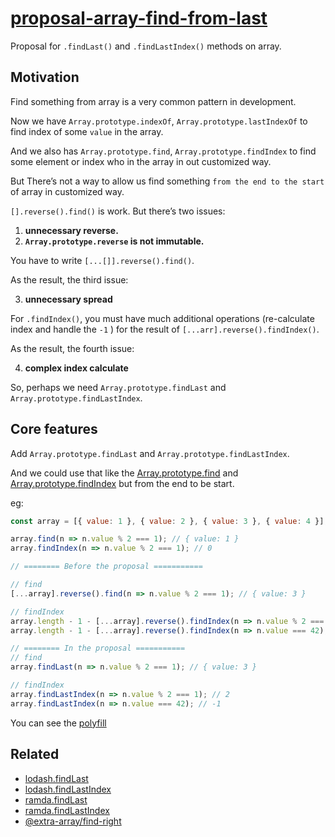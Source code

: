 # [proposal-array-find-from-last](https://kingwl.github.io/proposal-array-find-from-last/index.html)

Proposal for `.findLast()` and `.findLastIndex()` methods on array.

## Motivation

Find something from array is a very common pattern in development. 

Now we have `Array.prototype.indexOf`, `Array.prototype.lastIndexOf` to find index of some `value` in the array.

And we also has `Array.prototype.find`, `Array.prototype.findIndex` to find some element or index who in the array in out customized way. 

But There’s not a way to allow us find something `from the end to the start ` of array in customized way. 

`[].reverse().find()` is work. But there’s two issues:

1. **unnecessary reverse.**
2. **`Array.prototype.reverse` is not immutable.**

You have to write `[...[]].reverse().find()`. 

As the result, the third issue:

3. **unnecessary spread**

For `.findIndex()`,  you must have much additional operations (re-calculate index and handle the `-1` ) for the result of `[...arr].reverse().findIndex()`.

As the result, the fourth issue:

4. **complex index calculate**

So, perhaps we need `Array.prototype.findLast` and `Array.prototype.findLastIndex`.

## Core features

Add `Array.prototype.findLast` and `Array.prototype.findLastIndex`. 

And we could use that like the [Array.prototype.find](https://www.ecma-international.org/ecma-262/11.0/index.html#sec-array.prototype.find) and [Array.prototype.findIndex](https://www.ecma-international.org/ecma-262/11.0/index.html#sec-array.prototype.findindex) but from the end to be start.

eg:

```javascript
const array = [{ value: 1 }, { value: 2 }, { value: 3 }, { value: 4 }];

array.find(n => n.value % 2 === 1); // { value: 1 }
array.findIndex(n => n.value % 2 === 1); // 0

// ======== Before the proposal =========== 

// find
[...array].reverse().find(n => n.value % 2 === 1); // { value: 3 }

// findIndex
array.length - 1 - [...array].reverse().findIndex(n => n.value % 2 === 1); // 2
array.length - 1 - [...array].reverse().findIndex(n => n.value === 42); // should be -1, but 4

// ======== In the proposal =========== 
// find
array.findLast(n => n.value % 2 === 1); // { value: 3 }

// findIndex
array.findLastIndex(n => n.value % 2 === 1); // 2
array.findLastIndex(n => n.value === 42); // -1

```

You can see the [polyfill](index.js)

## Related

- [lodash.findLast](https://lodash.com/docs/4.17.15#findLast)
- [lodash.findLastIndex](https://lodash.com/docs/4.17.15#findLastIndex)
- [ramda.findLast](https://ramdajs.com/docs/#findLast)
- [ramda.findLastIndex](https://ramdajs.com/docs/#findLastIndex)
- [@extra-array/find-right](https://www.npmjs.com/package/@extra-array/find-right)
